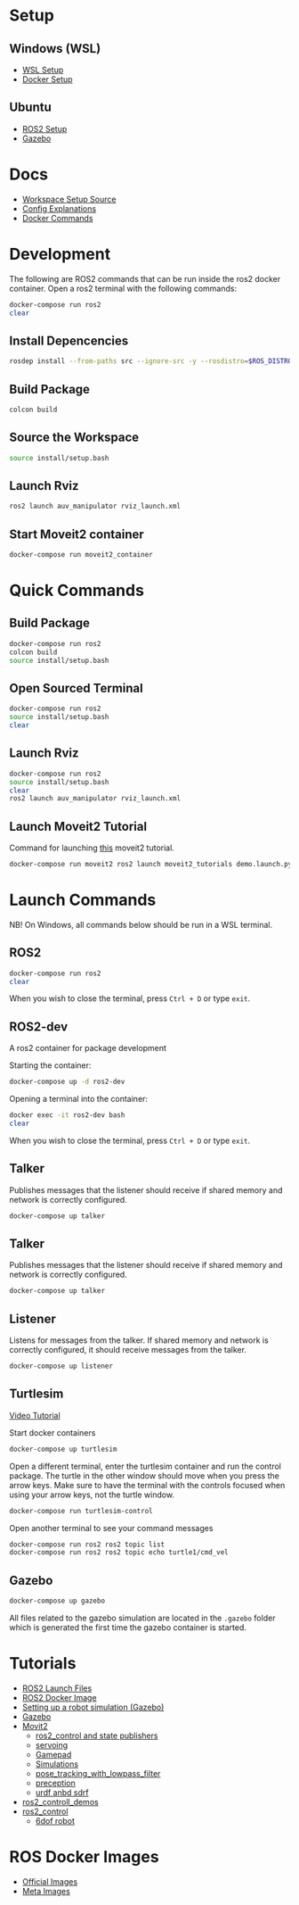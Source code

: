 # Setup

## Windows (WSL)

- [WSL Setup](docs/setup/wsl/wsl/README.md)
- [Docker Setup](docs/setup/wsl/docker/README.md)

## Ubuntu

- [ROS2 Setup](https://docs.ros.org/en/humble/Installation/Ubuntu-Install-Debians.html)
- [Gazebo](https://gazebosim.org/docs/fortress/install_ubuntu)

# Docs

- [Workspace Setup Source](https://github.com/athackst/vscode_ros2_workspace)
- [Config Explanations](docs/config-explanations/README.md)
- [Docker Commands](docs/docker-commands/README.md)

# Development

The following are ROS2 commands that can be run inside the ros2 docker container. Open a ros2 terminal with the following commands:

```bash
docker-compose run ros2
clear
```

## Install Depencencies

```bash
rosdep install --from-paths src --ignore-src -y --rosdistro=$ROS_DISTRO
```

## Build Package

```bash
colcon build
```

## Source the Workspace

```bash
source install/setup.bash
```

## Launch Rviz

```bash
ros2 launch auv_manipulator rviz_launch.xml
```

## Start Moveit2 container

```bash
docker-compose run moveit2_container
```

# Quick Commands

## Build Package

```bash
docker-compose run ros2
colcon build
source install/setup.bash
```

## Open Sourced Terminal

```bash
docker-compose run ros2
source install/setup.bash
clear
```

## Launch Rviz

```bash
docker-compose run ros2
source install/setup.bash
clear
ros2 launch auv_manipulator rviz_launch.xml
```

## Launch Moveit2 Tutorial

Command for launching [this](https://moveit.picknik.ai/main/doc/tutorials/quickstart_in_rviz/quickstart_in_rviz_tutorial.html) moveit2 tutorial.

```bash
docker-compose run moveit2 ros2 launch moveit2_tutorials demo.launch.py
```

# Launch Commands

NB! On Windows, all commands below should be run in a WSL terminal.

## ROS2

```bash
docker-compose run ros2
clear
```

When you wish to close the terminal, press `Ctrl + D` or type `exit`.

## ROS2-dev

A ros2 container for package development

Starting the container:

```bash
docker-compose up -d ros2-dev
```

Opening a terminal into the container:

```bash
docker exec -it ros2-dev bash
clear
```

When you wish to close the terminal, press `Ctrl + D` or type `exit`.

## Talker

Publishes messages that the listener should receive if shared memory and network is correctly configured.

```bash
docker-compose up talker
```

## Talker

Publishes messages that the listener should receive if shared memory and network is correctly configured.

```bash
docker-compose up talker
```

## Listener

Listens for messages from the talker. If shared memory and network is correctly configured, it should receive messages from the talker.

```bash
docker-compose up listener
```

## Turtlesim

[Video Tutorial](https://www.youtube.com/watch?v=PlS6YCu5CT4)

Start docker containers

```bash
docker-compose up turtlesim
```

Open a different terminal, enter the turtlesim container and run the control package. The turtle in the other window should move when you press the arrow keys. Make sure to have the terminal with the controls focused when using your arrow keys, not the turtle window.

```bash
docker-compose run turtlesim-control
```

Open another terminal to see your command messages

```bash
docker-compose run ros2 ros2 topic list
docker-compose run ros2 ros2 topic echo turtle1/cmd_vel
```

## Gazebo

```bash
docker-compose up gazebo
```

All files related to the gazebo simulation are located in the `.gazebo` folder which is generated the first time the gazebo container is started.

# Tutorials

- [ROS2 Launch Files](https://docs.ros.org/en/humble/Tutorials/Intermediate/Launch/Creating-Launch-Files.html)
- [ROS2 Docker Image](https://hub.docker.com/_/ros/)
- [Setting up a robot simulation (Gazebo)](https://docs.ros.org/en/humble/Tutorials/Advanced/Simulators/Gazebo/Gazebo.html)
- [Gazebo](https://gazebosim.org/docs)
- [Movit2](https://moveit.picknik.ai/main/doc/tutorials/quickstart_in_rviz/quickstart_in_rviz_tutorial.html)
  - [ros2_control and state publishers](https://moveit.picknik.ai/main/doc/how_to_guides/moveit_launch_files/moveit_launch_files_tutorial.html)
  - [servoing](https://moveit.picknik.ai/humble/doc/examples/realtime_servo/realtime_servo_tutorial.html)
  - [Gamepad](https://moveit.picknik.ai/main/doc/how_to_guides/controller_teleoperation/controller_teleoperation.html)
  - [Simulations](https://moveit.picknik.ai/main/doc/how_to_guides/isaac_panda/isaac_panda_tutorial.html)
  - [pose_tracking_with_lowpass_filter](https://github.com/ros-planning/moveit2_tutorials/blob/main/doc/examples/realtime_servo/launch/pose_tracking_tutorial.launch.py)
  - [preception](https://github.com/ros-planning/moveit2_tutorials/blob/main/doc/examples/perception_pipeline/perception_pipeline_tutorial.rst)
  - [urdf anbd sdrf](https://github.com/ros-planning/moveit2_tutorials/blob/main/doc/examples/urdf_srdf/urdf_srdf_tutorial.rst)
- [ros2_controll_demos](https://github.com/ros-controls/ros2_control_demos)
- [ros2_control](https://control.ros.org/master/index.html)
  - [6dof robot](https://control.ros.org/master/doc/ros2_control_demos/example_7/doc/userdoc.html)

# ROS Docker Images

- [Official Images](https://hub.docker.com/_/ros/)
- [Meta Images](https://hub.docker.com/r/osrf/ros)
